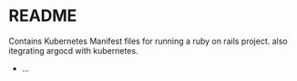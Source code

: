 # README



Contains Kubernetes Manifest files for running a ruby on rails project.
also itegrating argocd with kubernetes.

* ...
